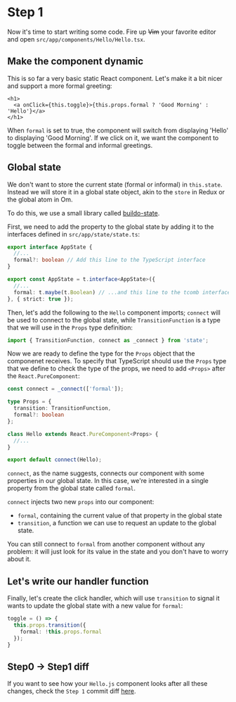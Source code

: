 # Step 1

Now it's time to start writing some code. Fire up ~~Vim~~ your favorite editor and open `src/app/components/Hello/Hello.tsx`.

## Make the component dynamic

This is so far a very basic static React component. Let's make it a bit nicer and support a more formal greeting:

```tsx
<h1>
  <a onClick={this.toggle}>{this.props.formal ? 'Good Morning' : 'Hello'}</a>
</h1>
```

When `formal` is set to true, the component will switch from displaying 'Hello' to displaying 'Good Morning'. If we click on it, we want the component to toggle between the formal and informal greetings.

## Global state

We don't want to store the current state (formal or informal) in `this.state`. Instead we will store it in a global state object, akin to the `store` in Redux or the global atom in Om.

To do this, we use a small library called [buildo-state](https://github.com/buildo/state).

First, we need to add the property to the global state by adding it to the interfaces defined in `src/app/state/state.ts`:

```ts
export interface AppState {
  //...
  formal?: boolean // Add this line to the TypeScript interface
}

export const AppState = t.interface<AppState>({
  //...
  formal: t.maybe(t.Boolean) // ...and this line to the tcomb interface
}, { strict: true });
```


Then, let's add the following to the `Hello` component imports; `connect` will be used to connect to the global state, while `TransitionFunction` is a type that we will use in the `Props` type definition:

```ts
import { TransitionFunction, connect as _connect } from 'state';
```

Now we are ready to define the type for the `Props` object that the componenet receives. To specify that TypeScript should use the `Props` type that we define to check the
type of the props, we need to add `<Props>` after the `React.PureComponent`:

```ts
const connect = _connect(['formal']);

type Props = {
  transition: TransitionFunction,
  formal?: boolean
};

class Hello extends React.PureComponent<Props> {
  //...
}

export default connect(Hello);
```

`connect`, as the name suggests, connects our component with some properties in our global state. In this case, we're interested in a single property from the global state called `formal`.

`connect` injects two new `props` into our component:
 * `formal`, containing the current value of that property in the global state
 * `transition`, a function we can use to request an update to the global state.

You can still connect to `formal` from another component without any problem: it will just look for its value in the state and you don't have to worry about it.

## Let's write our handler function

Finally, let's create the click handler, which will use `transition` to signal it wants to update the global state with a new value for `formal`:

```ts
toggle = () => {
  this.props.transition({
    formal: !this.props.formal
  });
}
 ```
## Step0 -> Step1 diff

If you want to see how your `Hello.js` component looks after all these changes, check the `Step 1` commit diff [here](https://github.com/buildo/webseed/commits/tutorial).

